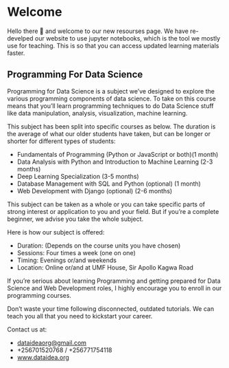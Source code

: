 # Welcome


<!-- WARNING: THIS FILE WAS AUTOGENERATED! DO NOT EDIT! -->

Hello there 🤗 and welcome to our new resourses page. We have
re-develped our website to use jupyter notebooks, which is the tool we
mostly use for teaching. This is so that you can access updated learning
materials faster.

## Programming For Data Science

Programming for Data Science is a subject we’ve designed to explore the
various programming components of data science. To take on this course
means that you’ll learn programming techniques to do Data Science stuff
like data manipulation, analysis, visualization, machine learning.

This subject has been split into specific courses as below. The duration
is the average of what our older students have taken, but can be longer
or shorter for different types of students:

- Fundamentals of Programming (Python or JavaScript or both)(1 month)
- Data Analysis with Python and Introduction to Machine Learning (2-3
  months)
- Deep Learning Specialization (3-5 months)
- Database Management with SQL and Python (optional) (1 month)
- Web Development with Django (optional) (2-6 months)

This subject can be taken as a whole or you can take specific parts of
strong interest or application to you and your field. But if you’re a
complete beginner, we advise you take the whole subject.

Here is how our subject is offered:

- Duration: (Depends on the course units you have chosen)
- Sessions: Four times a week (one on one)
- Timing: Evenings or/and weekends
- Location: Online or/and at UMF House, Sir Apollo Kagwa Road

If you’re serious about learning Programming and getting prepared for
Data Science and Web Development roles, I highly encourage you to enroll
in our programming courses.

Don’t waste your time following disconnected, outdated tutorials. We can
teach you all that you need to kickstart your career.

Contact us at:

- dataideaorg@gmail.com
- +256701520768 / +256771754118
- www.dataidea.org
